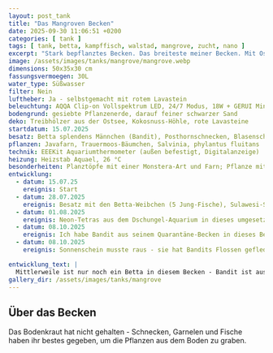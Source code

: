 ```yaml
---
layout: post_tank
title: "Das Mangroven Becken"
date: 2025-09-30 11:06:51 +0200
categories: [ tank ]
tags: [ tank, betta, kampffisch, walstad, mangrove, zucht, nano ]
excerpt: "Stark bepflanztes Becken. Das breiteste meiner Becken. Mit Ostsee-Treibholz."
image: /assets/images/tanks/mangrove/mangrove.webp
dimensions: 50x35x30 cm
fassungsvermoegen: 30L
water_type: Süßwasser
filter: Nein
luftheber: Ja - selbstgemacht mit rotem Lavastein
beleuchtung: AQQA Clip-on Vollspektrum LED, 24/7 Modus, 18W + GERUI Mini LED 7W
bodengrund: gesiebte Pflanzenerde, darauf feiner schwarzer Sand
deko: Treibhölzer aus der Ostsee, Kokosnuss-Höhle, rote Lavasteine
startdatum: 15.07.2025
besatz: Betta splendens Männchen (Bandit), Posthornschnecken, Blasenschnecken, Neocaridina Garnelen, 1-2 Rennschnecken, 1 Sulawesi Schnecke, 4-5 Neon Tetras
pflanzen: Javafarn, Trauermoos-Bäumchen, Salvinia, phylantus fluitans
technik: EEEKit Aquariumthermometer (außen befestigt, Digitalanzeige)
heizung: Heizstab Aquael, 26 °C
besonderheiten: Planztöpfe mit einer Monstera-Art und Farn; Pflanze mit großer emerser Blüte. Die Einlauf-Phase hat am längsten gedauert mit ordentlicher Bakterienblüte.
entwicklung:
  - datum: 15.07.25
    ereignis: Start
  - datum: 28.07.2025
    ereignis: Besatz mit den Betta-Weibchen (5 Jung-Fische), Sulawesi-Schnecke, Zwerggarnelen
  - datum: 01.08.2025
    ereignis: Neon-Tetras aus dem Dschungel-Aquarium in dieses umgesetzt
  - datum: 08.10.2025
    ereignis: Ich habe Bandit aus seinem Quarantäne-Becken in dieses Becken umgesetzt. Er sieht noch schwach und dünn aus - Sonnenschein ist aktuell dominant und sehr kritisch ihrem neuen Mitbewohner gegenüber.
  - datum: 08.10.2025
    ereignis: Sonnenschein musste raus - sie hat Bandits Flossen gefleddert und ihn gejagt! Sie ist ins Höhlen-Becken umgezogen.

entwicklung_text: |
  Mittlerweile ist nur noch ein Betta in diesem Becken - Bandit ist aus der Quarantäne eingezogen, nachdem Sonnenschein wegen aggressivem Verhalten ins Höhlen-Becken umziehen musste.
gallery_dir: /assets/images/tanks/mangrove
---
```






## Über das Becken
Das Bodenkraut hat nicht gehalten - Schnecken, Garnelen und Fische haben ihr bestes gegeben, um die Pflanzen aus dem Boden zu graben.

